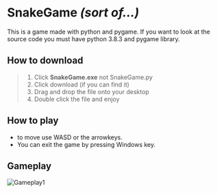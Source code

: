 # SnakeGame *(sort of...)*
This is a game made with python and pygame. If you want to look at the source code you must have python 3.8.3 and pygame library.

## How to download 
  >1. Click **SnakeGame.exe** not SnakeGame.py
  >1. Click download (if you can find it)
  >1. Drag and drop the file onto your desktop
  >1. Double click the file and enjoy

## How to play
* to move use WASD or the arrowkeys.
* You can exit the game by pressing Windows key.

## Gameplay 
![Gameplay1](https://cdn.discordapp.com/attachments/709674549373042692/725004629531820132/Game_23.6.2020_18.08.55.png)
